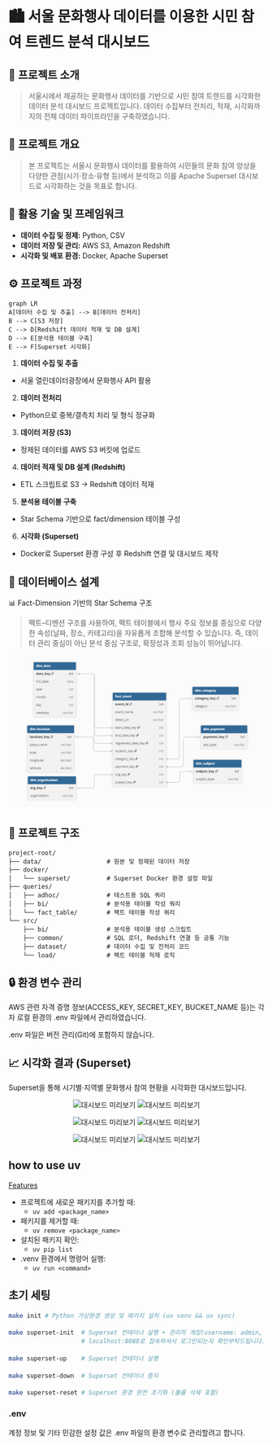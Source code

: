 # 🏙️ 서울 문화행사 데이터를 이용한 시민 참여 트렌드 분석 대시보드

## 📖 프로젝트 소개

> 서울시에서 제공하는 문화행사 데이터를 기반으로 시민 참여 트렌드를 시각화한 데이터 분석 대시보드 프로젝트입니다. 
> 데이터 수집부터 전처리, 적재, 시각화까지의 전체 데이터 파이프라인을 구축하였습니다.


## 🚀 프로젝트 개요

> 본 프로젝트는 서울시 문화행사 데이터를 활용하여
> 시민들의 문화 참여 양상을 다양한 관점(시기·장소·유형 등)에서 분석하고
> 이를 Apache Superset 대시보드로 시각화하는 것을 목표로 합니다.

## 🧩 활용 기술 및 프레임워크
- **데이터 수집 및 정제:** 	Python, CSV
- **데이터 저장 및 관리:** 	AWS S3, Amazon Redshift
- **시각화 및 배포 환경:** 	Docker, Apache Superset


## ⚙️ 프로젝트 과정
```mermaid
graph LR
A[데이터 수집 및 추출] --> B[데이터 전처리]
B --> C[S3 저장]
C --> D[Redshift 데이터 적재 및 DB 설계]
D --> E[분석용 테이블 구축]
E --> F[Superset 시각화]
```
1. **데이터 수집 및 추출**
- 서울 열린데이터광장에서 문화행사 API 활용

2. **데이터 전처리**
- Python으로 중복/결측치 처리 및 형식 정규화

3. **데이터 저장 (S3)**
- 정제된 데이터를 AWS S3 버킷에 업로드

4. **데이터 적재 및 DB 설계 (Redshift)**
- ETL 스크립트로 S3 → Redshift 데이터 적재

5. **분석용 테이블 구축**
- Star Schema 기반으로 fact/dimension 테이블 구성

6. **시각화 (Superset)**
- Docker로 Superset 환경 구성 후 Redshift 연결 및 대시보드 제작

## 🧱 데이터베이스 설계
📊 Fact-Dimension 기반의 Star Schema 구조

>팩트–디멘션 구조를 사용하여, 팩트 테이블에서 행사 주요 정보를 중심으로
>다양한 속성(날짜, 장소, 카테고리)을 자유롭게 조합해 분석할 수 있습니다.
>즉, 데이터 관리 중심이 아닌 분석 중심 구조로,
>확장성과 조회 성능이 뛰어납니다.
<p align="center">
    <img src="./docs/images/erd.png" width="600" alt="대시보드 미리보기">
</p>

## 📂 프로젝트 구조

```
project-root/
├── data/                  # 원본 및 정제된 데이터 저장
├── docker/
│   └── superset/          # Superset Docker 환경 설정 파일
├── queries/
│   ├── adhoc/             # 테스트용 SQL 쿼리
│   ├── bi/                # 분석용 테이블 작성 쿼리
│   └── fact_table/        # 팩트 테이블 작성 쿼리
└── src/
    ├── bi/                # 분석용 테이블 생성 스크립트
    ├── common/            # SQL 로더, Redshift 연결 등 공통 기능
    ├── dataset/           # 데이터 수집 및 전처리 코드
    └── load/              # 팩트 테이블 적재 로직
```

## 🔒 환경 변수 관리

AWS 관련 자격 증명 정보(ACCESS_KEY, SECRET_KEY, BUCKET_NAME 등)는
각자 로컬 환경의 .env 파일에서 관리하였습니다.

.env 파일은 버전 관리(Git)에 포함하지 않습니다.

## 📈 시각화 결과 (Superset)

Superset을 통해 시기별·지역별 문화행사 참여 현황을 시각화한 대시보드입니다.
<p align="center">
    <img src="./docs/images/0.전체대시보드목록.png" width="45%" alt="대시보드 미리보기">
    <img src="./docs/images/1.현황요약.png" width="45%" alt="대시보드 미리보기">
</p>
<p align="center">
    <img src="./docs/images/2.자치구별분석.png" width="45%" alt="대시보드 미리보기">
    <img src="./docs/images/3.유형별분석.png" width="45%" alt="대시보드 미리보기">
</p>
<p align="center">
    <img src="./docs/images/4.시기별분석.png" width="45%" alt="대시보드 미리보기">
    <img src="./docs/images/5.지도.png" width="45%" alt="대시보드 미리보기">
</p>

## how to use uv

[Features](https://docs.astral.sh/uv/getting-started/features/)

- 프로젝트에 새로운 패키지를 추가할 때:
  - `uv add <package_name>`
- 패키지를 제거할 때:
  - `uv remove <package_name>`
- 설치된 패키지 확인:
  - `uv pip list`
- .venv 환경에서 명령어 실행:
  - `uv run <command>`

## 초기 세팅

```bash
make init # Python 가상환경 생성 및 패키지 설치 (uv venv && uv sync)

make superset-init	# Superset 컨테이너 실행 + 관리자 계정(username: admin, password: admin) 생성
                    # localhost:8088로 접속하셔서 로그인되는지 확인부탁드립니다.

make superset-up	# Superset 컨테이너 실행

make superset-down	# Superset 컨테이너 중지

make superset-reset	# Superset 환경 완전 초기화 (볼륨 삭제 포함)
```

### .env
계정 정보 및 기타 민감한 설정 값은 .env 파일의 환경 변수로 관리할려고 합니다.


